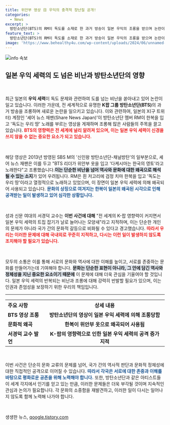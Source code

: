 ```yaml
---
title: 위안부 영상 日 우익의 충격적 장난질 공개!
categories:
  - News
excerpt: >
  방탄소년단(BTS)의 RM이 독도를 소재로 한 과거 방송이 일본 우익의 조롱을 받으며 논란이 일고 있습니다. 한복을 입고 부른 노래가 위안부 옷으로 비하당하자, K팝의 세계적 영향력에 대한 우려가 커지고 있습니다.
feature_text: >
  방탄소년단(BTS)의 RM이 독도를 소재로 한 과거 방송이 일본 우익의 조롱을 받으며 논란이 일고 있습니다. 한복을 입고 부른 노래가 위안부 옷으로 비하당하자, K팝의 세계적 영향력에 대한 우려가 커지고 있습니다.
image: 'https://www.behealthy4u.com/wp-content/uploads/2024/06/unnamed-file.png'
---
```


<p><img src="https://www.behealthy4u.com/wp-content/uploads/2024/06/unnamed-file.png" alt="info 속보" /></p>

<h2 data-ke-size="size26">일본 우익 세력의 도 넘은 비난과 방탄소년단의 영향</h2>

<p data-ke-size="size16">&nbsp;</p>

<p>최근 일본의 <b>우익 세력</b>이 독도 문제와 관련하여 도를 넘는 비난을 쏟아내고 있어 논란이 일고 있습니다. 이러한 가운데, 전 세계적으로 유명한 <b>K팝 그룹 방탄소년단(BTS)</b>의 과거 방송을 조롱하며 새로운 논란을 일으키고 있습니다. 이와 관련하여, 일본의 X(구 트위터) 계정인 '셰어 뉴스 재팬(Share News Japan)'이 방탄소년단 멤버 RM이 한복을 입고 '독도는 우리 땅' 노래를 부르는 영상을 게재하며 조롱해 많은 사람들의 주목을 끌고 있습니다. <b><span style="color: #ee2323;">BTS의 영향력은 전 세계에 널리 알려져 있으며, 이는 일본 우익 세력이 신경을 쓰지 않을 수 없는 중요한 요소가 되고 있습니다.</span></b></p>

<p data-ke-size="size16">&nbsp;</p>

<p>해당 영상은 2013년 방영된 SBS M의 '신인왕 방탄소년단-채널방탄'의 일부분으로, 셰어 뉴스 재팬은 이를 두고 "BTS 리더가 위안부 옷을 입고 '다케시마는 한국의 영토'라고 노래한다"고 조롱했습니다.<b><span style="background-color: #21538527;">이는 단순한 비난을 넘어 역사와 문화에 대한 왜곡으로 해석될 수 있는 소지</span></b>가 있어 우려됩니다. RM은 흰 저고리에 검정 치마 한복을 입고 '독도는 우리 땅'이라고 열정적으로 노래하고 있었으며, 이 장면이 일본 우익 세력에 의해 왜곡되어 사용되고 있습니다. <b><span style="color: #1a5490;">문화의 상징으로 여겨지는 한복이 일본의 왜곡된 시각으로 인해 공격받는 일이 발생하고 있어 심각한 상황입니다.</span></b></p>

<p data-ke-size="size16">&nbsp;</p>

<p>성과 신문 여대의 서경덕 교수는 <b>이번 사건에 대해</b> "전 세계의 K-팝 영향력이 커지면서 일본 우익 세력의 트집 잡기가 날로 늘어나는 모양새"라고 지적하며, 이는 단순한 개인의 문제가 아니라 국가 간의 문화적 갈등으로 비화될 수 있다고 경고했습니다. <b><span style="color: #ee2323;">따라서 우리는 이러한 문제에 대해 국내외로 꾸준히 지적하고, 다시는 이런 일이 발생하지 않도록 조치해야 할 필요가 있습니다.</span></b> </p>

<p data-ke-size="size16">&nbsp;</p>

<p>모두의 소통은 이를 통해 서로의 문화와 역사에 대한 이해를 높이고, 서로를 존중하는 문화를 만들어가는데 기여해야 합니다. <b><span style="background-color: #21538527;">문화는 단순한 표현이 아니라, 그 안에 담긴 역사와 정체성을 지닌 중요한 요소이기 때문에</span></b> 이 문제에 대해 더욱 관심을 기울여야 할 것입니다. 일본 우익 세력의 반복되는 비난과 조롱에 대해 강력히 반발할 필요가 있으며, 이는 인권과 존엄성을 보장하기 위한 우리의 책임입니다. </p>

<hr>

<table style="width: 100%; border-collapse: collapse;">
    <tr>
        <th style="text-align: left; height: 30px;"><b>주요 사항</b></th>
        <th style="text-align: center; height: 30px;"><b>상세 내용</b></th>
    </tr>
    <tr>
        <td style="text-align: left; height: 17px;"><b>BTS 영상 조롱</b></td>
        <td style="text-align: center; height: 17px;"><b>방탄소년단의 영상이 일본 우익 세력에 의해 조롱당함</b></td>
    </tr>
    <tr>
        <td style="text-align: left; height: 17px;"><b>문화적 왜곡</b></td>
        <td style="text-align: center; height: 17px;"><b>한복이 위안부 옷으로 왜곡되어 사용됨</b></td>
    </tr>
    <tr>
        <td style="text-align: left; height: 17px;"><b>서경덕 교수 발언</b></td>
        <td style="text-align: center; height: 17px;"><b>K-팝의 영향력으로 인한 일본 우익 세력의 공격 증가 지적</b></td>
    </tr>
</table>

<p data-ke-size="size16">&nbsp;</p>

<p>이번 사건은 단순히 문화 교류의 문제를 넘어, 국가 간의 역사적 판단과 문화적 정체성에 대한 직접적인 공격으로 이어질 수 있습니다. <b><span style="color: #1a5490;">따라서 각국은 서로에 대한 존중과 이해를 바탕으로 평화로운 공존을 위해 노력해야 합니다.</span></b>  또한, 방탄소년단과 같은 아티스트들이 세계 각지에서 인기를 얻고 있는 만큼, 이러한 문제들은 더욱 부각될 것이며 지속적인 관심과 논의가 필요합니다. 각 문화의 소중함을 재발견하고, 이러한 일이 다시는 일어나지 않도록 함께 노력해 나가야 합니다. </p>

<p data-ke-size="size16">&nbsp;</p>
생생한 뉴스, <a href="https://qoogle.tistory.com" rel="dofollow">qoogle.tistory.com</a>


